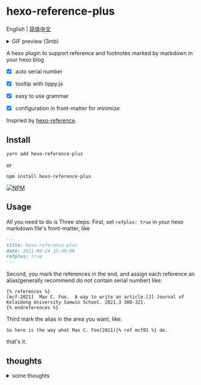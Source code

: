 # hexo-reference-plus
English | [简体中文](https://github.com/MaxChang3/hexo-reference-plus/blob/main/README_CN.md)
<details>
<summary>GIF preview (3mb)</summary>

![](https://z3.ax1x.com/2021/09/27/4gfIiD.gif)

</details>

A hexo plugin to support reference and footnotes marked  by markdown in your hexo blog

- [x] auto serial number

- [x] tooltip with tippy.js 

- [x] easy to use  grammar 

- [x] configuration in front-matter for minimize 


Inspried by [hexo-reference](https://github.com/kchen0x/hexo-reference).

## Install
```
yarn add hexo-reference-plus
```
or 
```
npm install hexo-reference-plus
```
[![NPM](https://nodei.co/npm/hexo-reference-plus.png)](https://nodei.co/npm/hexo-reference-plus/)

## Usage
All you need to do is Three steps:
First, set `refplus: true` in your hexo markdown file's front-matter, like
```markdown
---
title: hexo-reference-plus
date: 2021-09-24 15:49:08
refplus: true
---
```

Second, you mark the references in the end, and assign each reference an alias(generally recommend do not contain serial number) like:
```
{% references %}
[mcf-2021]  Max C. Foo.  A way to write an article.[J] Journal of Kelaideng University Samwin School. 2021.3 300-321.
{% endreferences %}
```
Third mark the  alias in the area you want, like:
```
So here is the way what Max C. Foo(2021){% ref mcf01 %} do.
```
that's it.

## thoughts
<details>
<summary>some thoughts</summary>
In past the days, I always wrote posts in hexo quote some references by the markdown links grammar. But it's not an elegant way to do that: you need to manage the serial numbers and links to this or that, or any other things else.

Maybe are there some plugins which can help me optimize this process? In fact, I found hexo-reference above, but it's not all designed for me exactly. Also, there is still a serial numbers management problem. so I develop this plugin.

</details>
